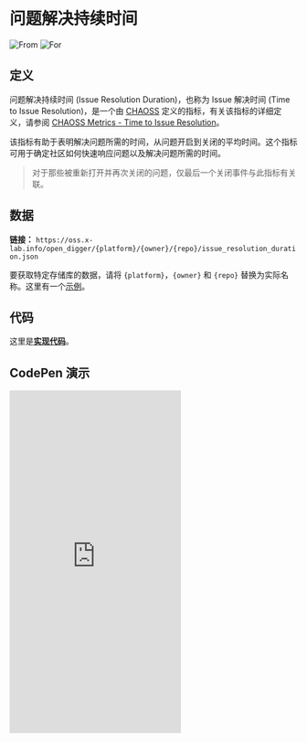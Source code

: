 # 问题解决持续时间

![From](https://img.shields.io/badge/来自-CHAOSS-blue) ![For](https://img.shields.io/badge/用于-仓库-blue)

## 定义

问题解决持续时间 (Issue Resolution Duration)，也称为 Issue 解决时间 (Time to Issue Resolution)，是一个由 [CHAOSS](https://chaoss.community) 定义的指标，有关该指标的详细定义，请参阅 [CHAOSS Metrics - Time to Issue Resolution](https://chaoss.community/kb/metric-issue-resolution-duration/)。

该指标有助于表明解决问题所需的时间，从问题开启到关闭的平均时间。这个指标可用于确定社区如何快速响应问题以及解决问题所需的时间。

> 对于那些被重新打开并再次关闭的问题，仅最后一个关闭事件与此指标有关联。

## 数据

**链接：** `https://oss.x-lab.info/open_digger/{platform}/{owner}/{repo}/issue_resolution_duration.json`

要获取特定存储库的数据，请将 `{platform}`，`{owner}` 和 `{repo}` 替换为实际名称。这里有一个[示例](https://oss.x-lab.info/open_digger/github/X-lab2017/open-digger/issue_resolution_duration.json)。

## 代码

这里是[**实现代码**](https://github.com/X-lab2017/open-digger/blob/master/src/metrics/chaoss.ts#L292)。

## CodePen 演示

<iframe height="600" scrolling="no" title="OpenDigger - [CHAOSS] Time Duration Related Metrics" src="https://codepen.io/frank-zsy/embed/VwBqwaP?type=issue_resolution_duration&default-tab=js%2Cresult&editable=true" frameborder="no" loading="lazy" allowtransparency="true" allowfullscreen="true">
  See the Pen <a href="https://codepen.io/frank-zsy/pen/VwBqwaP">
  OpenDigger - [CHAOSS] Time Duration Related Metrics</a> by Frank Zhao (<a href="https://codepen.io/frank-zsy">@frank-zsy</a>)
  on <a href="https://codepen.io">CodePen</a>.
</iframe>
